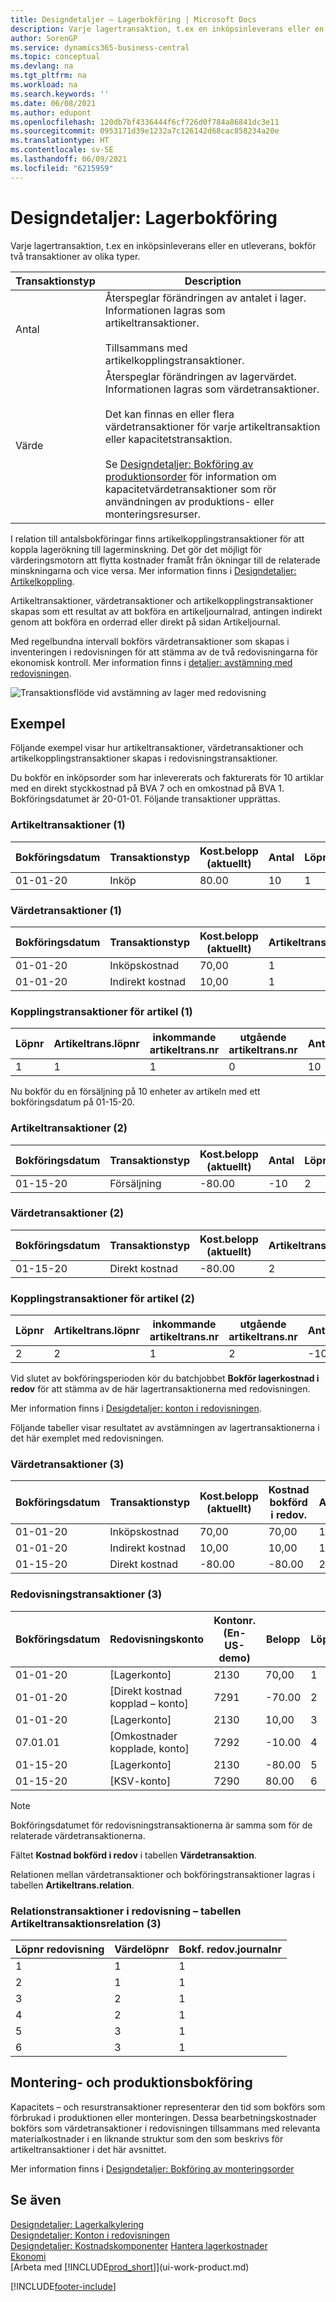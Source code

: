 ```yaml
---
title: Designdetaljer – Lagerbokföring | Microsoft Docs
description: Varje lagertransaktion, t.ex en inköpsinleverans eller en utleverans, bokför två transaktioner av olika typer.
author: SorenGP
ms.service: dynamics365-business-central
ms.topic: conceptual
ms.devlang: na
ms.tgt_pltfrm: na
ms.workload: na
ms.search.keywords: ''
ms.date: 06/08/2021
ms.author: edupont
ms.openlocfilehash: 120db7bf4336444f6cf726d0f784a86841dc3e11
ms.sourcegitcommit: 0953171d39e1232a7c126142d68cac858234a20e
ms.translationtype: HT
ms.contentlocale: sv-SE
ms.lasthandoff: 06/09/2021
ms.locfileid: "6215959"
---
```

# <a name="design-details-inventory-posting"></a>Designdetaljer: Lagerbokföring

Varje lagertransaktion, t.ex en inköpsinleverans eller en utleverans, bokför två transaktioner av olika typer.  

|Transaktionstyp|Description|  
|----------|-----------|  
|Antal|Återspeglar förändringen av antalet i lager. Informationen lagras som artikeltransaktioner.<br /><br /> Tillsammans med artikelkopplingstransaktioner.|  
|Värde|Återspeglar förändringen av lagervärdet. Informationen lagras som värdetransaktioner.<br /><br /> Det kan finnas en eller flera värdetransaktioner för varje artikeltransaktion eller kapacitetstransaktion.<br /><br /> Se [Designdetaljer: Bokföring av produktionsorder](design-details-production-order-posting.md) för information om kapacitetvärdetransaktioner som rör användningen av produktions- eller monteringsresurser.|  

 I relation till antalsbokföringar finns artikelkopplingstransaktioner för att koppla lagerökning till lagerminskning. Det gör det möjligt för värderingsmotorn att flytta kostnader framåt från ökningar till de relaterade minskningarna och vice versa. Mer information finns i [Designdetaljer: Artikelkoppling](design-details-item-application.md).  

 Artikeltransaktioner, värdetransaktioner och artikelkopplingstransaktioner skapas som ett resultat av att bokföra en artikeljournalrad, antingen indirekt genom att bokföra en orderrad eller direkt på sidan Artikeljournal.  

 Med regelbundna intervall bokförs värdetransaktioner som skapas i inventeringen i redovisningen för att stämma av de två redovisningarna för ekonomisk kontroll. Mer information finns i [detaljer: avstämning med redovisningen](design-details-reconciliation-with-the-general-ledger.md).  

 ![Transaktionsflöde vid avstämning av lager med redovisning](media/design_details_inventory_costing_1_entry_flow.png "Transaktionsflöde vid avstämning av lager med redovisning")  

## <a name="example"></a>Exempel

Följande exempel visar hur artikeltransaktioner, värdetransaktioner och artikelkopplingstransaktioner skapas i redovisningstransaktioner.  

 Du bokför en inköpsorder som har inlevererats och fakturerats för 10 artiklar med en direkt styckkostnad på BVA 7 och en omkostnad på BVA 1. Bokföringsdatumet är 20-01-01. Följande transaktioner upprättas.  

### <a name="item-ledger-entries-1"></a>Artikeltransaktioner (1)

|Bokföringsdatum|Transaktionstyp|Kost.belopp (aktuellt)|Antal|Löpnr|  
|------------|----------|--------------------|--------|---------|  
|01-01-20|Inköp|80.00|10|1|  

### <a name="value-entries-1"></a>Värdetransaktioner (1)

|Bokföringsdatum|Transaktionstyp|Kost.belopp (aktuellt)|Artikeltrans.löpnr|Löpnr|  
|------------|----------|--------------------|---------------------|---------|  
|01-01-20|Inköpskostnad|70,00|1|1|  
|01-01-20|Indirekt kostnad|10,00|1|2|  

### <a name="item-application-entries-1"></a>Kopplingstransaktioner för artikel (1)

|Löpnr|Artikeltrans.löpnr|inkommande artikeltrans.nr|utgående artikeltrans.nr|Antal|  
|---------|---------------------|----------------------|-----------------------|--------|  
|1|1|1|0|10|  

 Nu bokför du en försäljning på 10 enheter av artikeln med ett bokföringsdatum på 01-15-20.  

### <a name="item-ledger-entries-2"></a>Artikeltransaktioner (2)

|Bokföringsdatum|Transaktionstyp|Kost.belopp (aktuellt)|Antal|Löpnr|  
|------------|----------|--------------------|--------|---------|  
|01-15-20|Försäljning|-80.00|-10|2|  

### <a name="value-entries-2"></a>Värdetransaktioner (2)

|Bokföringsdatum|Transaktionstyp|Kost.belopp (aktuellt)|Artikeltrans.löpnr|Löpnr|  
|------------|----------|--------------------|---------------------|---------|  
|01-15-20|Direkt kostnad|-80.00|2|3|  

### <a name="item-application-entries-2"></a>Kopplingstransaktioner för artikel (2)

|Löpnr|Artikeltrans.löpnr|inkommande artikeltrans.nr|utgående artikeltrans.nr|Antal|  
|---------|---------------------|----------------------|-----------------------|--------|  
|2|2|1|2|-10|  

Vid slutet av bokföringsperioden kör du batchjobbet **Bokför lagerkostnad i redov** för att stämma av de här lagertransaktionerna med redovisningen.  

 Mer information finns i [Desigdetaljer: konton i redovisningen](design-details-accounts-in-the-general-ledger.md).  

 Följande tabeller visar resultatet av avstämningen av lagertransaktionerna i det här exemplet med redovisningen.  

### <a name="value-entries-3"></a>Värdetransaktioner (3)  

|Bokföringsdatum|Transaktionstyp|Kost.belopp (aktuellt)|Kostnad bokförd i redov.|Artikeltrans.löpnr|Löpnr|  
|------------|----------|--------------------|------------------|---------------------|---------|  
|01-01-20|Inköpskostnad|70,00|70,00|1|1|  
|01-01-20|Indirekt kostnad|10,00|10,00|1|2|  
|01-15-20|Direkt kostnad|-80.00|-80.00|2|3|  

### <a name="general-ledger-entries-3"></a>Redovisningstransaktioner (3)

|Bokföringsdatum|Redovisningskonto|Kontonr. (En-US-demo)|Belopp|Löpnr|  
|------------|-----------|------------------------|------|---------|  
|01-01-20|[Lagerkonto]|2130|70,00|1|  
|01-01-20|[Direkt kostnad kopplad – konto]|7291|-70.00|2|  
|01-01-20|[Lagerkonto]|2130|10,00|3|  
|07.01.01|[Omkostnader kopplade, konto]|7292|-10.00|4|  
|01-15-20|[Lagerkonto]|2130|-80.00|5|  
|01-15-20|[KSV-konto]|7290|80.00|6|  

> [!NOTE]  
> Bokföringsdatumet för redovisningstransaktionerna är samma som för de relaterade värdetransaktionerna.  
> 
> Fältet **Kostnad bokförd i redov** i tabellen **Värdetransaktion**.  

 Relationen mellan värdetransaktioner och bokföringstransaktioner lagras i tabellen **Artikeltrans.relation**.  

### <a name="relation-entries-in-the-gl--item-ledger-relation-table-3"></a>Relationstransaktioner i redovisning – tabellen Artikeltransaktionsrelation (3)

|Löpnr redovisning|Värdelöpnr|Bokf. redov.journalnr|  
|-------------|---------------|----------------|  
|1|1|1|  
|2|1|1|  
|3|2|1|  
|4|2|1|  
|5|3|1|  
|6|3|1|  

## <a name="assembly-and-production-posting"></a>Montering- och produktionsbokföring

Kapacitets – och resurstransaktioner representerar den tid som bokförs som förbrukad i produktionen eller monteringen. Dessa bearbetningskostnader bokförs som värdetransaktioner i redovisningen tillsammans med relevanta materialkostnader i en liknande struktur som den som beskrivs för artikeltransaktioner i det här avsnittet.  

Mer information finns i [Designdetaljer: Bokföring av monteringsorder](design-details-assembly-order-posting.md)  

## <a name="see-also"></a>Se även

 [Designdetaljer: Lagerkalkylering](design-details-inventory-costing.md)  
 [Designdetaljer: Konton i redovisningen](design-details-accounts-in-the-general-ledger.md)  
 [Designdetaljer: Kostnadskomponenter](design-details-cost-components.md) [Hantera lagerkostnader](finance-manage-inventory-costs.md)  
 [Ekonomi](finance.md)  
 [Arbeta med [!INCLUDE[prod_short](includes/prod_short.md)]](ui-work-product.md)  


[!INCLUDE[footer-include](includes/footer-banner.md)]